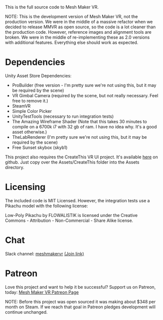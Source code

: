This is the full source code to Mesh Maker VR.

NOTE: This is the development version of Mesh Maker VR, not the production version. We were in the middle of a massive refactor when we decided to release MMVR as open source, so the code is a lot cleaner than the production code. However, reference images and alignment tools are broken. We were in the middle of re-implementing these as 2.0 versions with additional features. Everything else should work as expected.

# Dependencies

Unity Asset Store Dependencies:
* ProBuilder (free version - I'm pretty sure we're not using this, but it may be required by the scene)
* VR Gimbal Camera (required by the scene, but not really necessary. Feel free to remove it.)
* SteamVR
* Simple Color Picker
* UnityTestTools (necessary to run integration tests)
* The Amazing Wireframe Shader (Note that this takes 30 minutes to compile on a 6700k i7 with 32 gb of ram. I have no idea why. It's a good asset otherwise.)
* TheLabRenderer (I'm pretty sure we're not using this, but it may be required by the scene)
* Free Sunset skybox (skyb1)

This project also requires the CreateThis VR UI project. It's available [here](https://github.com/createthis/createthis_vr_ui) on github. Just copy over the Assets/CreateThis folder into the Assets directory.

# Licensing

The included code is MIT Licensed. However, the integration tests use a Pikachu model with the following license:

Low-Poly Pikachu by FLOWALISTIK is licensed under the Creative Commons - Attribution - Non-Commercial - Share Alike license.

# Chat

Slack channel: [meshmakervr](https://meshmakervr.slack.com) [(Join link)](https://meshmakervr.slack.com/signup)

# Patreon

Love this project and want to help it be successful? Support us on Patreon, today: [Mesh Maker VR Patreon Page](https://www.patreon.com/createthis)

NOTE: Before this project was open sourced it was making about $348 per month on Steam. If we reach that goal in Patreon pledges development will continue unchanged.
